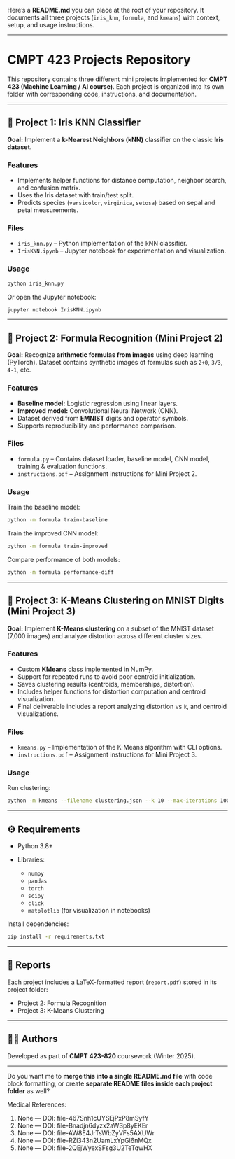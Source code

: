 Here’s a **README.md** you can place at the root of your repository. It documents all three projects (`iris_knn`, `formula`, and `kmeans`) with context, setup, and usage instructions.

---

# CMPT 423 Projects Repository

This repository contains three different mini projects implemented for **CMPT 423 (Machine Learning / AI course)**. Each project is organized into its own folder with corresponding code, instructions, and documentation.

---

## 📂 Project 1: Iris KNN Classifier

**Goal:** Implement a **k-Nearest Neighbors (kNN)** classifier on the classic **Iris dataset**.

### Features

* Implements helper functions for distance computation, neighbor search, and confusion matrix.
* Uses the Iris dataset with train/test split.
* Predicts species (`versicolor`, `virginica`, `setosa`) based on sepal and petal measurements.

### Files

* `iris_knn.py` – Python implementation of the kNN classifier.
* `IrisKNN.ipynb` – Jupyter notebook for experimentation and visualization.

### Usage

```bash
python iris_knn.py
```

Or open the Jupyter notebook:

```bash
jupyter notebook IrisKNN.ipynb
```

---

## 📂 Project 2: Formula Recognition (Mini Project 2)

**Goal:** Recognize **arithmetic formulas from images** using deep learning (PyTorch). Dataset contains synthetic images of formulas such as `2+0`, `3/3`, `4-1`, etc.

### Features

* **Baseline model:** Logistic regression using linear layers.
* **Improved model:** Convolutional Neural Network (CNN).
* Dataset derived from **EMNIST** digits and operator symbols.
* Supports reproducibility and performance comparison.

### Files

* `formula.py` – Contains dataset loader, baseline model, CNN model, training & evaluation functions.
* `instructions.pdf` – Assignment instructions for Mini Project 2.

### Usage

Train the baseline model:

```bash
python -m formula train-baseline
```

Train the improved CNN model:

```bash
python -m formula train-improved
```

Compare performance of both models:

```bash
python -m formula performance-diff
```

---

## 📂 Project 3: K-Means Clustering on MNIST Digits (Mini Project 3)

**Goal:** Implement **K-Means clustering** on a subset of the MNIST dataset (7,000 images) and analyze distortion across different cluster sizes.

### Features

* Custom **KMeans** class implemented in NumPy.
* Support for repeated runs to avoid poor centroid initialization.
* Saves clustering results (centroids, memberships, distortion).
* Includes helper functions for distortion computation and centroid visualization.
* Final deliverable includes a report analyzing distortion vs `k`, and centroid visualizations.

### Files

* `kmeans.py` – Implementation of the K-Means algorithm with CLI options.
* `instructions.pdf` – Assignment instructions for Mini Project 3.

### Usage

Run clustering:

```bash
python -m kmeans --filename clustering.json --k 10 --max-iterations 100 --epsilon 0.001 --repeats 5
```

---

## ⚙️ Requirements

* Python 3.8+
* Libraries:

  * `numpy`
  * `pandas`
  * `torch`
  * `scipy`
  * `click`
  * `matplotlib` (for visualization in notebooks)

Install dependencies:

```bash
pip install -r requirements.txt
```

---

## 📑 Reports

Each project includes a LaTeX-formatted report (`report.pdf`) stored in its project folder:

* Project 2: Formula Recognition
* Project 3: K-Means Clustering

---

## 👨‍💻 Authors

Developed as part of **CMPT 423-820** coursework (Winter 2025).

---

Do you want me to **merge this into a single README.md file** with code block formatting, or create **separate README files inside each project folder** as well?


Medical References:
1. None — DOI: file-467Snh1cUYSEjPxP8mSyfY
2. None — DOI: file-Bnadjn6dyzx2aWSp8yEKEr
3. None — DOI: file-AW8E4JrTsWbZyVFs5AXUWr
4. None — DOI: file-RZi343n2UamLxYpGi6nMQx
5. None — DOI: file-2QEjWyexSFsg3U2TeTqwHX